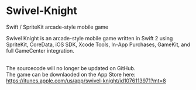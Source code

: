 # Swivel-Knight
Swift / SpriteKit arcade-style mobile game


Swivel Knight is an arcade-style mobile game written in Swift 2 using SpriteKit, CoreData, iOS SDK, Xcode Tools, In-App Purchases, GameKit, and full GameCenter integration. <br><br>

The sourcecode will no longer be updated on GitHub. <br>
The game can be downlaoded on the App Store here: https://itunes.apple.com/us/app/swivel-knight/id1076113971?mt=8

